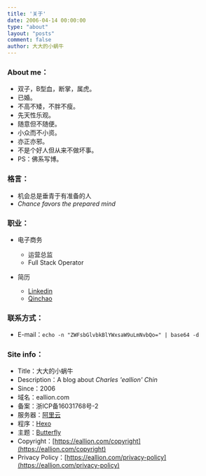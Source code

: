 ```yaml
---
title: '关于'
date: 2006-04-14 00:00:00
type: "about"
layout: "posts"
comment: false
author: 大大的小蜗牛
---
```


### About me：
 - 双子，B型血，断掌，属虎。
 - 已婚。
 - 不高不矮，不胖不瘦。
 - 先天性乐观。
 - 随意但不随便。
 - 小众而不小资。
 - 亦正亦邪。
 - 不是个好人但从来不做坏事。
 - PS：佛系写博。

### 格言：

 - 机会总是垂青于有准备的人
 - *Chance favors the prepared mind*

### 职业：

* 电子商务

    * 运营总监
    * Full Stack Operator

* 简历
    * <i class="fa fa-linkedin-square"></i> [Linkedin](https://www.linkedin.com/in/eallion)
    * <i class="fa fa-user"></i> [Qinchao](https://qin-chao.cn)

### 联系方式：

 - E-mail：`echo -n "ZWFsbGlvbkBlYWxsaW9uLmNvbQo=" | base64 -d`

### Site info：

 - Title：大大的小蜗牛
 - Description：A blog about *Charles 'eallion' Chin*
 - Since：2006
 - 域名：eallion.com
 - 备案：浙ICP备16031768号-2
 - 服务器：[阿里云](https://www.aliyun.com)
 - 程序：[Hexo](https://hexo.io)
 - 主题：[Butterfly](https://github.com/jerryc127/hexo-theme-butterfly)
 - Copyright：[https://eallion.com/copyright](https://eallion.com/copyright)
 - Privacy Policy：[https://eallion.com/privacy-policy](https://eallion.com/privacy-policy)
